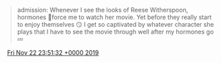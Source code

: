 > admission: Whenever I see the looks of Reese Witherspoon, hormones 🥳force me to watch her movie\. Yet before they really start to enjoy themselves 😏 I get so captivated by whatever character she plays that I have to see the movie through well after my hormones go 💤

<img src="../../media/tweet.ico" width="12" /> [Fri Nov 22 23:51:32 +0000 2019](https://twitter.com/DromerDenker/status/1198026254743674880)